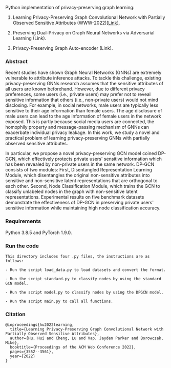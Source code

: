 Python implementation of privacy-preserving graph learning:

1. Learning Privacy-Preserving Graph Convolutional Network with Partially Observed Sensitive Attributes (WWW-2022)[[Link]](https://dl.acm.org/doi/10.1145/3485447.3511975).

2. Preserving Dual-Privacy on Graph Neural Networks via Adversarial Learning (Link).

3. Privacy-Preserving Graph Auto-encoder (Link).

### Abstract
Recent studies have shown Graph Neural Networks (GNNs) are extremely vulnerable to attribute inference attacks. To tackle this challenge, existing privacy-preserving GNNs research assumes that the sensitive attributes of all users are known beforehand. However, due to different privacy preferences, some users (i.e., private users) may prefer not to reveal sensitive information that others (i.e., non-private users) would not mind disclosing. For example, in social networks, male users are typically less sensitive to their age information than female users. The age disclosure of male users can lead to the age information of female users in the network exposed. This is partly because social media users are connected, the homophily property and message-passing mechanism of GNNs can exacerbate individual privacy leakage. In this work, we study a novel and practical problem of learning privacy-preserving GNNs with partially observed sensitive attributes.
 
In particular, we propose a novel privacy-preserving GCN model coined DP-GCN, which effectively protects private users' sensitive information which has been revealed by non-private users in the same network. DP-GCN consists of two modules: First, Disentangled Representation Learning Module, which disentangles the original non-sensitive attributes into sensitive and non-sensitive latent representations that are orthogonal to each other. Second, Node Classification Module, which trains the GCN to classify unlabeled nodes in the graph with non-sensitive latent representations. Experimental results on five benchmark datasets demonstrate the effectiveness of DP-GCN in preserving private users' sensitive information while maintaining high node classification accuracy.

### Requirements

Python 3.8.5 and PyTorch 1.9.0.

### Run the code

```
This directory includes four .py files, the instructions are as follows:

- Run the script load_data.py to load datasets and convert the format.

- Run the script standard.py to classify nodes by using the standard GCN model.

- Run the script model.py to classify nodes by using the DPGCN model.

- Run the script main.py to call all functions.
```

### Citation
```
@inproceedings{hu2022learning,
  title={Learning Privacy-Preserving Graph Convolutional Network with Partially Observed Sensitive Attributes},
  author={Hu, Hui and Cheng, Lu and Vap, Jayden Parker and Borowczak, Mike},
  booktitle={Proceedings of the ACM Web Conference 2022},
  pages={3552--3561},
  year={2022}
}

```
